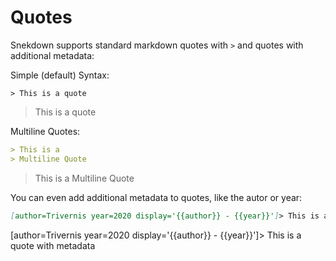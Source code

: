 # Quotes

Snekdown supports standard markdown quotes with `>` and quotes with additional metadata:

Simple (default) Syntax:
```
> This is a quote
```
> This is a quote


Multiline Quotes:
```md
> This is a 
> Multiline Quote
```
> This is a 
> Multiline Quote

You can even add additional metadata to quotes, like the autor or year:
```md
[author=Trivernis year=2020 display='{{author}} - {{year}}']> This is a quote with metadata
```
[author=Trivernis year=2020 display='{{author}} - {{year}}']> This is a quote with metadata